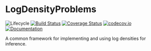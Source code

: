 # LogDensityProblems

![Lifecycle](https://img.shields.io/badge/lifecycle-experimental-orange.svg)
[![Build Status](https://travis-ci.org/tpapp/LogDensityProblems.jl.svg?branch=master)](https://travis-ci.org/tpapp/LogDensityProblems.jl)
[![Coverage Status](https://coveralls.io/repos/tpapp/LogDensityProblems.jl/badge.svg?branch=master&service=github)](https://coveralls.io/github/tpapp/LogDensityProblems.jl?branch=master)
[![codecov.io](http://codecov.io/github/tpapp/LogDensityProblems.jl/coverage.svg?branch=master)](http://codecov.io/github/tpapp/LogDensityProblems.jl?branch=master)
[![Documentation](https://img.shields.io/badge/docs-latest-blue.svg)](https://tpapp.github.io/LogDensityProblems.jl/latest)

A common framework for implementing and using log densities for inference.
